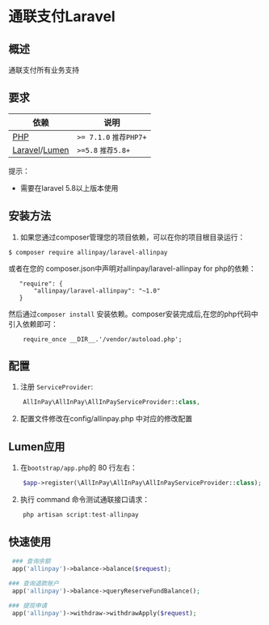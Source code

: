 # 通联支付Laravel

## 概述

通联支付所有业务支持

## 要求
| 依赖 | 说明 |
| -------- | -------- |
| [PHP](https://secure.php.net/manual/zh/install.php) | `>= 7.1.0` `推荐PHP7+` |
| [Laravel](https://laravel.com/)/[Lumen](https://lumen.laravel.com/) | `>=5.8` `推荐5.8+` | 

提示：
- 需要在laravel 5.8以上版本使用

## 安装方法

1. 如果您通过composer管理您的项目依赖，可以在你的项目根目录运行：
```
$ composer require allinpay/laravel-allinpay
```

或者在您的 composer.json中声明对allinpay/laravel-allinpay for php的依赖：
 ```
    "require": {
        "allinpay/laravel-allinpay": "~1.0"
    }   
 ```
然后通过`composer install` 安装依赖。composer安装完成后,在您的php代码中引入依赖即可：
```
    require_once __DIR__.'/vendor/autoload.php';
```

## 配置
1. 注册 `ServiceProvider`:
```php
    AllInPay\AllInPay\AllInPayServiceProvider::class,
```

2. 配置文件修改在config/allinpay.php 中对应的修改配置

## Lumen应用

1. 在`bootstrap/app.php`的 80 行左右： 
```php
    $app->register(\AllInPay\AllInPay\AllInPayServiceProvider::class);
```

2. 执行 command 命令测试通联接口请求：
```php
    php artisan script:test-allinpay
```

## 快速使用

```php
 ### 查询余额
 app('allinpay')->balance->balance($request);
 
### 查询退款账户
 app('allinpay')->balance->queryReserveFundBalance();

### 提现申请
 app('allinpay')->withdraw->withdrawApply($request);
```
